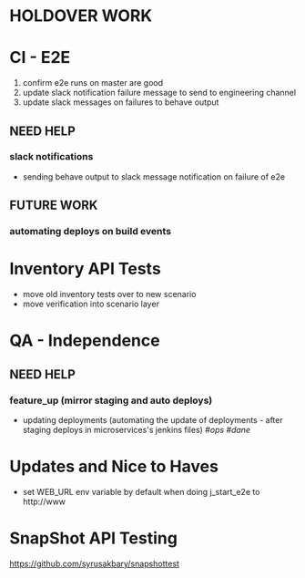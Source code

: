 HOLDOVER WORK
==============

# CI - E2E

 1. confirm e2e runs on master are good
 2. update slack notification failure message to send to engineering channel
 3. update slack messages on failures to behave output


## NEED HELP

### slack notifications
 - sending behave output to slack message notification on failure of e2e

## FUTURE WORK

### automating deploys on build events


Inventory API Tests
===================

 - move old inventory tests over to new scenario
 - move verification into scenario layer


QA - Independence
=================

## NEED HELP

### feature_up (mirror staging and auto deploys)
 - updating deployments (automating the update of deployments - after staging deploys in microservices's jenkins files) *#ops* *#dane*


Updates and Nice to Haves
=========================

 - set WEB_URL env variable by default when doing j_start_e2e to http://www


SnapShot API Testing
====================
https://github.com/syrusakbary/snapshottest



